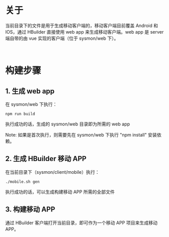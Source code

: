 # 关于
当前目录下的文件是用于生成移动客户端的，移动客户端目前覆盖 Android 和 IOS，通过 HBuilder 直接使用 web app 来生成移动客户端。web app 是 server 端自带的由 vue 实现的客户端（位于 sysmon/web 下）。

<br>

# 构建步骤
## 1. 生成 web app
在 sysmon/web 下执行：
```
npm run build
```
执行成功的话，生成的 sysmon/web 目录即为所需的 web app

Note: 如果是首次执行，则需要先在 sysmon/web 下执行 "npm install" 安装依赖。


## 2. 生成 HBuilder 移动 APP
在当前目录下（sysmon/client/mobile）执行：
```
./mobile.sh gen
```
执行成功的话，可以生成构建移动 APP 所需的全部文件

## 3. 构建移动 APP
通过 HBuilder 客户端打开当前目录，即可作为一个移动 APP 项目来生成移动 APP。
